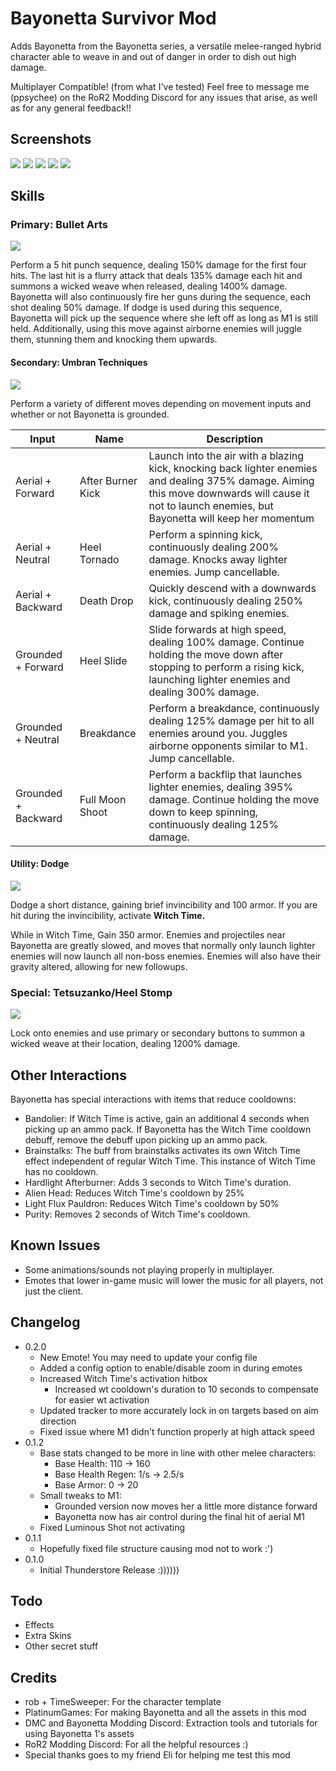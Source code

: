 # Bayonetta Survivor Mod
Adds Bayonetta from the Bayonetta series, a versatile melee-ranged hybrid character able to weave in and out of danger in order to dish out high damage.

Multiplayer Compatible! (from what I've tested)
Feel free to message me (ppsychee) on the RoR2 Modding Discord for any issues that arise, as well as for any general feedback!!

## Screenshots
<img src="https://github.com/psychebomb/Bayonetta/blob/master/uploadthings/select.jpg?raw=true"/>
<img src="https://github.com/psychebomb/Bayonetta/blob/master/uploadthings/booooom.jpg?raw=true"/>
<img src="https://github.com/psychebomb/Bayonetta/blob/master/uploadthings/heel.jpg?raw=true"/>
<img src="https://github.com/psychebomb/Bayonetta/blob/master/uploadthings/stomp.jpg?raw=true"/>
<img src="https://github.com/psychebomb/Bayonetta/blob/master/uploadthings/bayogif.gif?raw=true"/>

## Skills
### Primary: Bullet Arts
<img src="https://github.com/psychebomb/Bayonetta/blob/master/uploadthings/texM1.png?raw=true"/>

Perform a 5 hit punch sequence, dealing 150% damage for the first four hits. The last hit is a flurry attack that deals 135% damage each hit and summons a wicked weave when released, dealing 1400% damage. Bayonetta will also continuously fire her guns during the sequence, each shot dealing 50% damage.
If dodge is used during this sequence, Bayonetta will pick up the sequence where she left off as long as M1 is still held. Additionally, using this move against airborne enemies will juggle them, stunning them and knocking them upwards.

#### Secondary: Umbran Techniques
<img src="https://github.com/psychebomb/Bayonetta/blob/master/uploadthings/texM2.png?raw=true"/>

Perform a variety of different moves depending on movement inputs and whether or not Bayonetta is grounded.
<table>
<thead>
  <tr>
    <th>Input</th>
    <th>Name</th>
    <th>Description</th>
  </tr>
</thead>
<tbody>
  <tr>
    <td>Aerial + Forward</td>
    <td>After Burner Kick</td>
    <td>Launch into the air with a blazing kick, knocking back lighter enemies and dealing 375% damage. Aiming this move downwards will cause it not to launch enemies, but Bayonetta will keep her momentum</td>
  </tr>
  <tr>
    <td>Aerial + Neutral</td>
    <td>Heel Tornado</td>
    <td>Perform a spinning kick, continuously dealing 200% damage. Knocks away lighter enemies. Jump cancellable.</td>
  </tr>
  <tr>
    <td>Aerial + Backward</td>
    <td>Death Drop</td>
    <td>Quickly descend with a downwards kick, continuously dealing 250% damage and spiking enemies.</td>
  </tr>
  <tr>
    <td>Grounded + Forward</td>
    <td>Heel Slide</td>
    <td>Slide forwards at high speed, dealing 100% damage. Continue holding the move down after stopping to perform a rising kick, launching lighter enemies and dealing 300% damage.</td>
  </tr>
  <tr>
    <td>Grounded + Neutral</td>
    <td>Breakdance</td>
    <td>Perform a breakdance, continuously dealing 125% damage per hit to all enemies around you. Juggles airborne opponents similar to M1. Jump cancellable.</td>
  </tr>
  <tr>
    <td>Grounded + Backward</td>
    <td>Full Moon Shoot</td>
    <td>Perform a backflip that launches lighter enemies, dealing 395% damage. Continue holding the move down to keep spinning, continuously dealing 125% damage.</td>
  </tr>
</tbody>
</table>


#### Utility: Dodge
<img src="https://github.com/psychebomb/Bayonetta/blob/master/uploadthings/texUtility.png?raw=true"/>

Dodge a short distance, gaining brief invincibility and 100 armor. If you are hit during the invincibility, activate **Witch Time.**

While in Witch Time, Gain 350 armor. Enemies and projectiles near Bayonetta are greatly slowed, and moves that normally only launch lighter enemies will now launch all non-boss enemies. Enemies will also have their gravity altered, allowing for new followups.

### Special: Tetsuzanko/Heel Stomp
<img src="https://github.com/psychebomb/Bayonetta/blob/master/uploadthings/texSpecial.png?raw=true"/>

Lock onto enemies and use primary or secondary buttons to summon a wicked weave at their location, dealing 1200% damage.

## Other Interactions
Bayonetta has special interactions with items that reduce cooldowns:
- Bandolier: If Witch Time is active, gain an additional 4 seconds when picking up an ammo pack. If Bayonetta has the Witch Time cooldown debuff, remove the debuff upon picking up an ammo pack.
- Brainstalks: The buff from brainstalks activates its own Witch Time effect independent of regular Witch Time. This instance of Witch Time has no cooldown.
- Hardlight Afterburner: Adds 3 seconds to Witch Time's duration.
- Alien Head: Reduces Witch Time's cooldown by 25%
- Light Flux Pauldron: Reduces Witch Time's cooldown by 50%
- Purity: Removes 2 seconds of Witch Time's cooldown.

## Known Issues
- Some animations/sounds not playing properly in multiplayer.
- Emotes that lower in-game music will lower the music for all players, not just the client.

## Changelog
- 0.2.0
    - New Emote! You may need to update your config file
    - Added a config option to enable/disable zoom in during emotes
    - Increased Witch Time's activation hitbox
        - Increased wt cooldown's duration to 10 seconds to compensate for easier wt activation
    - Updated tracker to more accurately lock in on targets based on aim direction
    - Fixed issue where M1 didn't function properly at high attack speed
- 0.1.2
    - Base stats changed to be more in line with other melee characters:
        - Base Health: 110 -> 160
        - Base Health Regen: 1/s -> 2.5/s
        - Base Armor: 0 -> 20
    - Small tweaks to M1:
        - Grounded version now moves her a little more distance forward
        - Bayonetta now has air control during the final hit of aerial M1
    - Fixed Luminous Shot not activating
- 0.1.1
    - Hopefully fixed file structure causing mod not to work :')   
- 0.1.0
    - Initial Thunderstore Release :))))))

## Todo
- Effects
- Extra Skins
- Other secret stuff

## Credits
- rob + TimeSweeper: For the character template
- PlatinumGames: For making Bayonetta and all the assets in this mod
- DMC and Bayonetta Modding Discord: Extraction tools and tutorials for using Bayonetta 1's assets
- RoR2 Modding Discord: For all the helpful resources :)
- Special thanks goes to my friend Eli for helping me test this mod